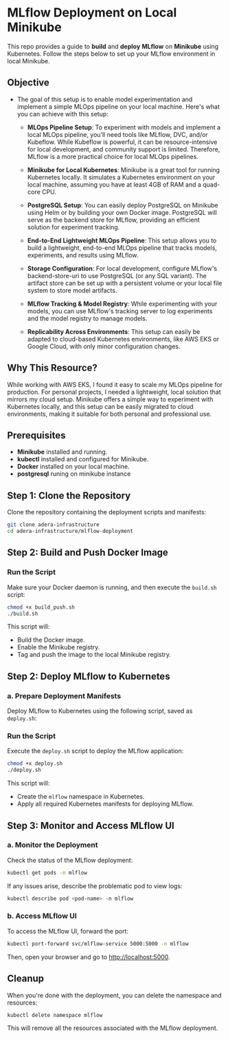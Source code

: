 # MLflow Deployment on Local Minikube
This repo provides a guide to **build** and **deploy** **MLflow** on **Minikube** using Kubernetes. Follow the steps below to set up your MLflow environment in local Minikube.

## Objective

- The goal of this setup is to enable model experimentation and implement a simple MLOps pipeline on your local machine. Here's what you can achieve with this setup:

  - **MLOps Pipeline Setup**: To experiment with models and implement a local MLOps pipeline, you’ll need tools like MLflow, DVC, and/or Kubeflow. While Kubeflow is powerful, it can be resource-intensive for local development, and community support is limited. Therefore, MLflow is a more practical choice for local MLOps pipelines.

  - **Minikube for Local Kubernetes**: Minikube is a great tool for running Kubernetes locally. It simulates a Kubernetes environment on your local machine, assuming you have at least 4GB of RAM and a quad-core CPU.

  - **PostgreSQL Setup**: You can easily deploy PostgreSQL on Minikube using Helm or by building your own Docker image. PostgreSQL will serve as the backend store for MLflow, providing an efficient solution for experiment tracking.

  - **End-to-End Lightweight MLOps Pipeline**: This setup allows you to build a lightweight, end-to-end MLOps pipeline that tracks models, experiments, and results using MLflow.

  - **Storage Configuration**: For local development, configure MLflow's backend-store-uri to use PostgreSQL (or any SQL variant). The artifact store can be set up with a persistent volume or your local file system to store model artifacts.

  - **MLflow Tracking & Model Registry**: While experimenting with your models, you can use MLflow's tracking server to log experiments and the model registry to manage models.

  - **Replicability Across Environments**: This setup can easily be adapted to cloud-based Kubernetes environments, like AWS EKS or Google Cloud, with only minor configuration changes.

## Why This Resource?

While working with AWS EKS, I found it easy to scale my MLOps pipeline for production. For personal projects, I needed a lightweight, local solution that mirrors my cloud setup. Minikube offers a simple way to experiment with Kubernetes locally, and this setup can be easily migrated to cloud environments, making it suitable for both personal and professional use.

## Prerequisites
- **Minikube** installed and running.
- **kubectl** installed and configured for Minikube.
- **Docker** installed on your local machine.
- **postgresql** runing on minikube instance 

## Step 1: Clone the Repository
Clone the repository containing the deployment scripts and manifests:
```bash
git clone adera-infrastructure
cd adera-infrastructure/mlflow-deployment
```
## Step 2: Build and Push Docker Image
### Run the Script

Make sure your Docker daemon is running, and then execute the `build.sh` script:

```bash
chmod +x build_push.sh
./build.sh
```

This script will:

- Build the Docker image.
- Enable the Minikube registry.
- Tag and push the image to the local Minikube registry.

## Step 2: Deploy MLflow to Kubernetes
### a. Prepare Deployment Manifests

Deploy MLflow to Kubernetes using the following script, saved as `deploy.sh`:

### Run the Script

Execute the `deploy.sh` script to deploy the MLflow application:

```bash
chmod +x deploy.sh
./deploy.sh
```

This script will:

- Create the `mlflow` namespace in Kubernetes.
- Apply all required Kubernetes manifests for deploying MLflow.

## Step 3: Monitor and Access MLflow UI

### a. Monitor the Deployment

Check the status of the MLflow deployment:

```bash
kubectl get pods -n mlflow
```

If any issues arise, describe the problematic pod to view logs:

```bash
kubectl describe pod <pod-name> -n mlflow
```

### b. Access MLflow UI

To access the MLflow UI, forward the port:

```bash
kubectl port-forward svc/mlflow-service 5000:5000 -n mlflow
```

Then, open your browser and go to [http://localhost:5000](http://localhost:5000).

## Cleanup

When you're done with the deployment, you can delete the namespace and resources:

```bash
kubectl delete namespace mlflow
```

This will remove all the resources associated with the MLflow deployment.

